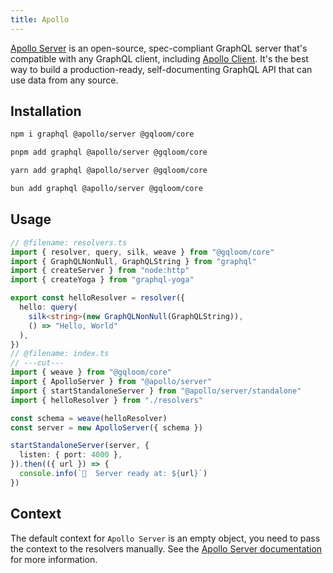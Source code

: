 ```yaml
---
title: Apollo
---
```


[Apollo Server](https://www.apollographql.com/docs/apollo-server/) is an open-source, spec-compliant GraphQL server that's compatible with any GraphQL client, including [Apollo Client](https://www.apollographql.com/docs/react).
It's the best way to build a production-ready, self-documenting GraphQL API that can use data from any source.

## Installation

```sh tab="npm"
npm i graphql @apollo/server @gqloom/core
```
```sh tab="pnpm"
pnpm add graphql @apollo/server @gqloom/core
```
```sh tab="yarn"
yarn add graphql @apollo/server @gqloom/core
```
```sh tab="bun"
bun add graphql @apollo/server @gqloom/core
```

## Usage
```ts twoslash
// @filename: resolvers.ts
import { resolver, query, silk, weave } from "@gqloom/core"
import { GraphQLNonNull, GraphQLString } from "graphql"
import { createServer } from "node:http"
import { createYoga } from "graphql-yoga"

export const helloResolver = resolver({
  hello: query(
    silk<string>(new GraphQLNonNull(GraphQLString)),
    () => "Hello, World"
  ),
})
// @filename: index.ts
// ---cut---
import { weave } from "@gqloom/core"
import { ApolloServer } from "@apollo/server"
import { startStandaloneServer } from "@apollo/server/standalone"
import { helloResolver } from "./resolvers"

const schema = weave(helloResolver)
const server = new ApolloServer({ schema })

startStandaloneServer(server, {
  listen: { port: 4000 },
}).then(({ url }) => {
  console.info(`🚀  Server ready at: ${url}`)
})
```

## Context

The default context for `Apollo Server` is an empty object, you need to pass the context to the resolvers manually.
See the [Apollo Server documentation](https://www.apollographql.com/docs/apollo-server/data/context) for more information.